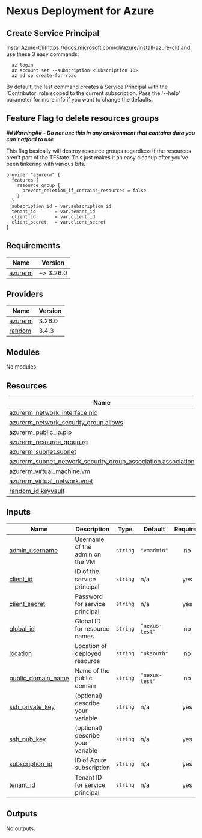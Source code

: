 # Nexus Deployment for Azure

## Create Service Principal

Instal Azure-Cli(https://docs.microsoft.com/cli/azure/install-azure-cli) and use these 3 easy commands:

```
  az login
  az account set --subscription <Subscription ID>
  az ad sp create-for-rbac
```

By default, the last command creates a Service Principal with the 'Contributor' role scoped to the
current subscription. Pass the '--help' parameter for more info if you want to change the defaults.

## Feature Flag to delete resources groups

*__##Warning## - Do not use this in any environment that contains data you can't afford to use__*

This flag basically will destroy resource groups regardless if the resources aren't part of the TFState. This just makes it an easy cleanup after you've been tinkering with various bits.

```
provider "azurerm" {
  features {
    resource_group {
      prevent_deletion_if_contains_resources = false
    }
  }
  subscription_id = var.subscription_id
  tenant_id       = var.tenant_id
  client_id       = var.client_id
  client_secret   = var.client_secret
}
```

## Requirements

| Name | Version |
|------|---------|
| <a name="requirement_azurerm"></a> [azurerm](#requirement\_azurerm) | ~> 3.26.0 |

## Providers

| Name | Version |
|------|---------|
| <a name="provider_azurerm"></a> [azurerm](#provider\_azurerm) | 3.26.0 |
| <a name="provider_random"></a> [random](#provider\_random) | 3.4.3 |

## Modules

No modules.

## Resources

| Name | Type |
|------|------|
| [azurerm_network_interface.nic](https://registry.terraform.io/providers/hashicorp/azurerm/latest/docs/resources/network_interface) | resource |
| [azurerm_network_security_group.allows](https://registry.terraform.io/providers/hashicorp/azurerm/latest/docs/resources/network_security_group) | resource |
| [azurerm_public_ip.pip](https://registry.terraform.io/providers/hashicorp/azurerm/latest/docs/resources/public_ip) | resource |
| [azurerm_resource_group.rg](https://registry.terraform.io/providers/hashicorp/azurerm/latest/docs/resources/resource_group) | resource |
| [azurerm_subnet.subnet](https://registry.terraform.io/providers/hashicorp/azurerm/latest/docs/resources/subnet) | resource |
| [azurerm_subnet_network_security_group_association.association](https://registry.terraform.io/providers/hashicorp/azurerm/latest/docs/resources/subnet_network_security_group_association) | resource |
| [azurerm_virtual_machine.vm](https://registry.terraform.io/providers/hashicorp/azurerm/latest/docs/resources/virtual_machine) | resource |
| [azurerm_virtual_network.vnet](https://registry.terraform.io/providers/hashicorp/azurerm/latest/docs/resources/virtual_network) | resource |
| [random_id.keyvault](https://registry.terraform.io/providers/hashicorp/random/latest/docs/resources/id) | resource |

## Inputs

| Name | Description | Type | Default | Required |
|------|-------------|------|---------|:--------:|
| <a name="input_admin_username"></a> [admin\_username](#input\_admin\_username) | Username of the admin on the VM | `string` | `"vmadmin"` | no |
| <a name="input_client_id"></a> [client\_id](#input\_client\_id) | ID of the service principal | `string` | n/a | yes |
| <a name="input_client_secret"></a> [client\_secret](#input\_client\_secret) | Password for service principal | `string` | n/a | yes |
| <a name="input_global_id"></a> [global\_id](#input\_global\_id) | Global ID for resource names | `string` | `"nexus-test"` | no |
| <a name="input_location"></a> [location](#input\_location) | Location of deployed resource | `string` | `"uksouth"` | no |
| <a name="input_public_domain_name"></a> [public\_domain\_name](#input\_public\_domain\_name) | Name of the public domain | `string` | `"nexus-test"` | no |
| <a name="input_ssh_private_key"></a> [ssh\_private\_key](#input\_ssh\_private\_key) | (optional) describe your variable | `string` | n/a | yes |
| <a name="input_ssh_pub_key"></a> [ssh\_pub\_key](#input\_ssh\_pub\_key) | (optional) describe your variable | `string` | n/a | yes |
| <a name="input_subscription_id"></a> [subscription\_id](#input\_subscription\_id) | ID of Azure subscription | `string` | n/a | yes |
| <a name="input_tenant_id"></a> [tenant\_id](#input\_tenant\_id) | Tenant ID for service principal | `string` | n/a | yes |

## Outputs

No outputs.
